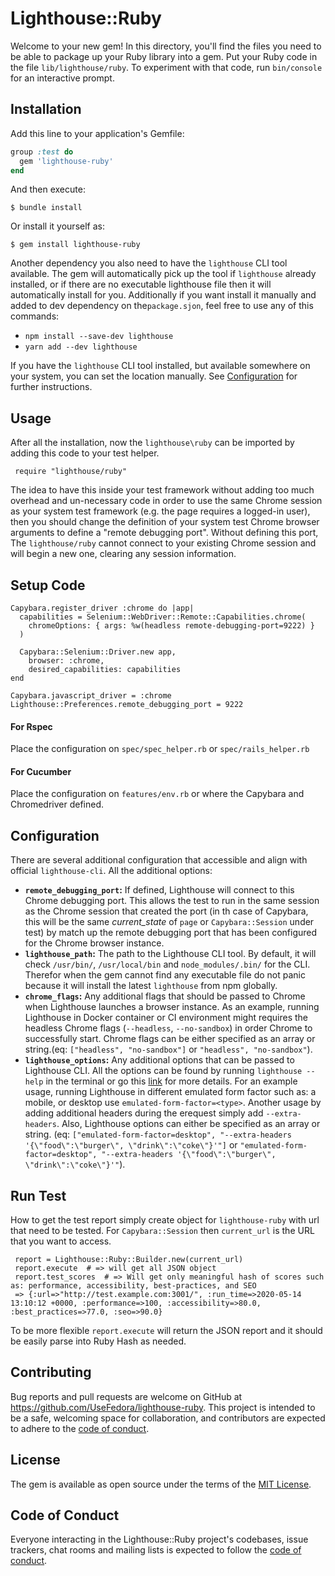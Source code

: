 # Lighthouse::Ruby

Welcome to your new gem! In this directory, you'll find the files you need to be able to package up your Ruby library into a gem. Put your Ruby code in the file `lib/lighthouse/ruby`. To experiment with that code, run `bin/console` for an interactive prompt.

## Installation

Add this line to your application's Gemfile:

```ruby
group :test do
  gem 'lighthouse-ruby'
end
```

And then execute:

    $ bundle install

Or install it yourself as:

    $ gem install lighthouse-ruby

Another dependency you also need to have the `lighthouse` CLI tool available. The gem will automatically pick up the tool
if `lighthouse` already installed, or if there are no executable lighthouse file then it will automatically install for you.
Additionally if you want install it manually and added to dev dependency on the`package.sjon`, feel free to use any of this commands:
                   
* `npm install --save-dev lighthouse` 
* `yarn add --dev lighthouse`

If you have the `lighthouse` CLI tool installed, but available somewhere on your system, you can set the location manually.
See [Configuration](#configuration) for further instructions.

## Usage
After all the installation, now the `lighthouse\ruby` can be imported by adding this code to your test helper.

```
 require "lighthouse/ruby"
``` 
The idea to have this inside your test framework without adding too much overhead and un-necessary code in order to use 
the same Chrome session as your system test framework (e.g. the page requires a logged-in user), then you should change 
the definition of your system test Chrome browser arguments to define a "remote debugging port". Without defining this 
port, The `lighthouse/ruby` cannot connect to your existing Chrome session and will begin a new
one, clearing any session information.

## Setup Code
```
Capybara.register_driver :chrome do |app|
  capabilities = Selenium::WebDriver::Remote::Capabilities.chrome(
    chromeOptions: { args: %w(headless remote-debugging-port=9222) }
  )

  Capybara::Selenium::Driver.new app,
    browser: :chrome,
    desired_capabilities: capabilities
end

Capybara.javascript_driver = :chrome
Lighthouse::Preferences.remote_debugging_port = 9222
```

#### For Rspec
Place the configuration on `spec/spec_helper.rb` or `spec/rails_helper.rb`
 
#### For Cucumber
Place the configuration on `features/env.rb` or where the Capybara and Chromedriver defined. 

## Configuration
There are several additional configuration that accessible and align with official `lighthouse-cli`. 
All the additional options:
* **`remote_debugging_port`:** If defined, Lighthouse will connect to this Chrome debugging port. 
  This allows the test to run in the same session as the Chrome session that created the port 
  (in th case of Capybara, this will be the same _current_state_ of `page` or `Capybara::Session` under test) 
  by match up the remote debugging port that has been configured for the Chrome browser instance. 
* **`lighthouse_path`:** The path to the Lighthouse CLI tool. By default, it will check `/usr/bin/`, `/usr/local/bin` 
  and `node_modules/.bin/` for the CLI. Therefor when the gem cannot find any executable file do not panic because
  it will install the latest `lighthouse` from npm globally.
* **`chrome_flags`:** Any additional flags that should be passed to Chrome when Lighthouse launches a browser instance. 
  As an example, running Lighthouse in Docker container or CI environment might requires the headless Chrome flags 
  (`--headless`, `--no-sandbox`) in order Chrome to successfully start. Chrome flags can be either specified as an array
  or string.(eq: `["headless", "no-sandbox"]` or `"headless", "no-sandbox"`). 
* **`lighthouse_options`:** Any additional options that can be passed to Lighthouse CLI. All the options can be found by 
  running `lighthouse --help` in the terminal or go this [link](https://github.com/GoogleChrome/lighthouse#cli-options) for more details. For an example usage, running Lighthouse in different emulated form factor 
  such as: a mobile, or desktop use `emulated-form-factor=<type>`. Another usage by adding additional headers during the 
  erequest simply add `--extra-headers`. Also, Lighthouse options can either be specified as an array or string. 
  (eq: `["emulated-form-factor=desktop", "--extra-headers '{\"food\":\"burger\", \"drink\":\"coke\"}'"]` or `"emulated-form-factor=desktop", "--extra-headers '{\"food\":\"burger\", \"drink\":\"coke\"}'"`). 

## Run Test
How to get the test report simply create object for `lighthouse-ruby` with url that need to be tested.
For `Capybara::Session` then `current_url` is the URL that you want to access.
```
 report = Lighthouse::Ruby::Builder.new(current_url)
 report.execute  # => will get all JSON object
 report.test_scores  # => Will get only meaningful hash of scores such as: performance, accessibility, best-practices, and SEO 
 => {:url=>"http://test.example.com:3001/", :run_time=>2020-05-14 13:10:12 +0000, :performance=>100, :accessibility=>80.0, :best_practices=>77.0, :seo=>90.0} 
```  
To be more flexible `report.execute` will return the JSON report and it should be easily parse into Ruby Hash as needed.

## Contributing

Bug reports and pull requests are welcome on GitHub at https://github.com/UseFedora/lighthouse-ruby. This project is intended to be a safe, welcoming space for collaboration, and contributors are expected to adhere to the [code of conduct](https://github.com/[USERNAME]/lighthouse-ruby/blob/master/CODE_OF_CONDUCT.md).


## License

The gem is available as open source under the terms of the [MIT License](https://opensource.org/licenses/MIT).

## Code of Conduct

Everyone interacting in the Lighthouse::Ruby project's codebases, issue trackers, chat rooms and mailing lists is expected to follow the [code of conduct](https://github.com/[USERNAME]/lighthouse-ruby/blob/master/CODE_OF_CONDUCT.md).
